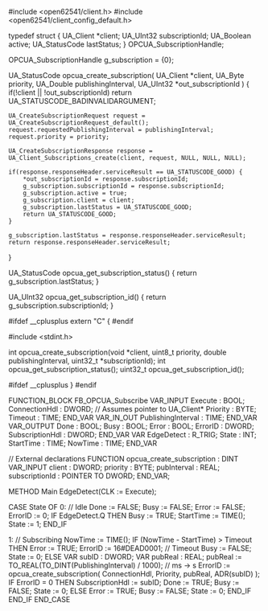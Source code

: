 #include <open62541/client.h>
#include <open62541/client_config_default.h>

typedef struct {
    UA_Client *client;
    UA_UInt32 subscriptionId;
    UA_Boolean active;
    UA_StatusCode lastStatus;
} OPCUA_SubscriptionHandle;

OPCUA_SubscriptionHandle g_subscription = {0};

UA_StatusCode opcua_create_subscription(
    UA_Client *client,
    UA_Byte priority,
    UA_Double publishingInterval,
    UA_UInt32 *out_subscriptionId
) {
    if(!client || !out_subscriptionId)
        return UA_STATUSCODE_BADINVALIDARGUMENT;

    UA_CreateSubscriptionRequest request = UA_CreateSubscriptionRequest_default();
    request.requestedPublishingInterval = publishingInterval;
    request.priority = priority;

    UA_CreateSubscriptionResponse response = UA_Client_Subscriptions_create(client, request, NULL, NULL, NULL);

    if(response.responseHeader.serviceResult == UA_STATUSCODE_GOOD) {
        *out_subscriptionId = response.subscriptionId;
        g_subscription.subscriptionId = response.subscriptionId;
        g_subscription.active = true;
        g_subscription.client = client;
        g_subscription.lastStatus = UA_STATUSCODE_GOOD;
        return UA_STATUSCODE_GOOD;
    }

    g_subscription.lastStatus = response.responseHeader.serviceResult;
    return response.responseHeader.serviceResult;
}

UA_StatusCode opcua_get_subscription_status() {
    return g_subscription.lastStatus;
}

UA_UInt32 opcua_get_subscription_id() {
    return g_subscription.subscriptionId;
}

#ifdef __cplusplus
extern "C" {
#endif

#include <stdint.h>

int opcua_create_subscription(void *client, uint8_t priority, double publishingInterval, uint32_t *subscriptionId);
int opcua_get_subscription_status();
uint32_t opcua_get_subscription_id();

#ifdef __cplusplus
}
#endif

FUNCTION_BLOCK FB_OPCUA_Subscribe
VAR_INPUT
    Execute           : BOOL;
    ConnectionHdl     : DWORD; // Assumes pointer to UA_Client*
    Priority          : BYTE;
    Timeout           : TIME;
END_VAR
VAR_IN_OUT
    PublishingInterval : TIME;
END_VAR
VAR_OUTPUT
    Done             : BOOL;
    Busy             : BOOL;
    Error            : BOOL;
    ErrorID          : DWORD;
    SubscriptionHdl  : DWORD;
END_VAR
VAR
    EdgeDetect       : R_TRIG;
    State            : INT;
    StartTime        : TIME;
    NowTime          : TIME;
END_VAR

// External declarations
FUNCTION opcua_create_subscription : DINT
VAR_INPUT
    client           : DWORD;
    priority         : BYTE;
    pubInterval      : REAL;
    subscriptionId   : POINTER TO DWORD;
END_VAR;

METHOD Main
EdgeDetect(CLK := Execute);

CASE State OF
0: // Idle
    Done := FALSE;
    Busy := FALSE;
    Error := FALSE;
    ErrorID := 0;
    IF EdgeDetect.Q THEN
        Busy := TRUE;
        StartTime := TIME();
        State := 1;
    END_IF

1: // Subscribing
    NowTime := TIME();
    IF (NowTime - StartTime) > Timeout THEN
        Error := TRUE;
        ErrorID := 16#DEAD0001; // Timeout
        Busy := FALSE;
        State := 0;
    ELSE
        VAR subID : DWORD;
        VAR pubReal : REAL;
        pubReal := TO_REAL(TO_DINT(PublishingInterval) / 1000); // ms → s
        ErrorID := opcua_create_subscription(
            ConnectionHdl,
            Priority,
            pubReal,
            ADR(subID)
        );
        IF ErrorID = 0 THEN
            SubscriptionHdl := subID;
            Done := TRUE;
            Busy := FALSE;
            State := 0;
        ELSE
            Error := TRUE;
            Busy := FALSE;
            State := 0;
        END_IF
    END_IF
END_CASE

